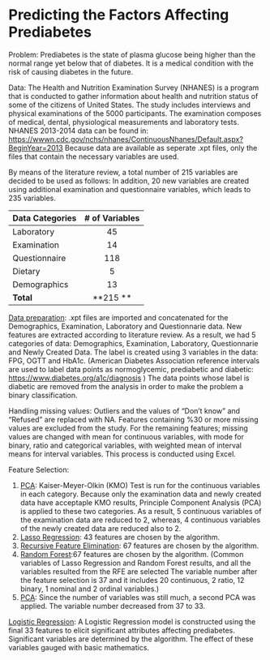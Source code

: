 # Predicting the Factors Affecting Prediabetes 

Problem: Prediabetes is the state of plasma glucose being higher than the normal range yet below that of diabetes. It is a medical condition with the risk of causing diabetes in the future. 

Data: The Health and Nutrition Examination Survey (NHANES) is a program that is conducted to gather information about health and nutrition status of some of the citizens of United States. The study includes interviews and physical examinations of the 5000 participants. The examination composes of medical, dental, physiological measurements and laboratory tests. NHANES 2013-2014 data can be found in: https://wwwn.cdc.gov/nchs/nhanes/ContinuousNhanes/Default.aspx?BeginYear=2013 
Because data are available as seperate .xpt files, only the files that contain the necessary variables are used. 

By means of the literature review, a total number of 215 variables are decided to be used as follows: In addition, 20 new variables are created using additional examination and questionnaire variables, which leads to 235 variables. 

| Data Categories | # of Variables | 
| --------------- |:--------------:| 
| Laboratory      | 45             | 
| Examination     | 14             |  
| Questionnaire   | 118            |   
| Dietary         | 5              |   
| Demographics    | 13             |    
| **Total**       | **215 **       |  

[Data preparation](https://github.com/ggizem/Predicting_the_Factors_Affecting_Prediabetes/blob/master/Data%20Preparation/Data%20Preparation.R): .xpt files are imported and concatenated for the Demographics, Examination, Laboratory and Questionnarie data. New features are extracted according to literature review. As a result, we had 5 categories of data: Demographics, Examination, Laboratory, Questionnarie and Newly Created Data. The label is created using 3 variables in the data: FPG, OGTT and HbA1c. (American Diabetes Association reference intervals are used to label data points as normoglycemic, prediabetic and diabetic: https://www.diabetes.org/a1c/diagnosis ) The data points whose label is diabetic are removed from the analysis in order to make the problem a binary classification.

Handling missing values: Outliers and the values of “Don’t know” and “Refused” are replaced with NA. Features containing %30 or more missing values are excluded from the study. For the remaining features; missing values are changed with mean for continuous variables, with mode for binary, ratio and categorical variables, with weighted mean of interval means for interval variables. This process is conducted using Excel.

Feature Selection: 
1) [PCA](https://github.com/ggizem/Predicting_the_Factors_Affecting_Prediabetes/blob/master/Feature%20Selection/PCA_1.R): Kaiser-Meyer-Olkin (KMO) Test is run for the continuous variables in each category. Because only the examination data and newly created data have acceptaple KMO results, Principle Component Analysis (PCA) is applied to these two categories. As a result, 5 continuous variables of the examination data are reduced to 2, whereas, 4 continuous variables of the newly created data are reduced also to 2.  
2) [Lasso Regression](https://github.com/ggizem/Predicting_the_Factors_Affecting_Prediabetes/blob/master/Feature%20Selection/Lasso%20Regression.R): 43 features are chosen by the algorithm. 
3) [Recursive Feature Elimination](https://github.com/ggizem/Predicting_the_Factors_Affecting_Prediabetes/blob/master/Feature%20Selection/Recursive%20Feature%20Elimination.R): 67 features are chosen by the algorithm. 
4) [Random Forest](https://github.com/ggizem/Predicting_the_Factors_Affecting_Prediabetes/blob/master/Feature%20Selection/Random%20Forest.R):67 features are chosen by the algorithm. 
(Common variables of Lasso Regression and Random Forest results, and all the variables resulted from the RFE are selected The variable number after the feature selection is 37 and it includes 20 continuous, 2 ratio, 12 binary, 1 nominal and 2 ordinal variables.)
5) [PCA](https://github.com/ggizem/Predicting_the_Factors_Affecting_Prediabetes/blob/master/Feature%20Selection/PCA_2.R): Since the number of variables was still much, a second PCA was applied. The variable number decreased from 37 to 33. 

[Logistic Regression](https://github.com/ggizem/Predicting_the_Factors_Affecting_Prediabetes/blob/master/Logistic%20Regression/Logistic%20Regression.R): A Logistic Regression model is constructed using the final 33 features to elicit significant attributes affecting prediabetes. Significant variables are determined by the algorithm. The effect of these variables gauged with basic mathematics. 
